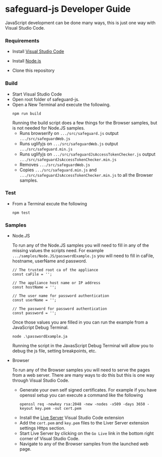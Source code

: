 # safeguard-js Developer Guide
JavaScript development can be done many ways, this is just one way with Visual Studio Code.

### Requirements
* Install [Visual Studio Code](https://code.visualstudio.com/download)

* Install [Node.js](https://nodejs.org/en/)

* Clone this repository

### Build
* Start Visual Studio Code
* Open root folder of safeguard-js.
* Open a New Terminal and execute the following.
  ```
  npm run build
  ```
  Running the build script does a few things for the Browser samples, but is not needed for Node.JS samples.
    * Runs browserify on `.../src/safeguard.js` output `.../src/safeguardWeb.js`
    * Runs uglifyjs on `.../src/safeguardWeb.js` output `.../src/safeguard.min.js`  
    * Runs uglifyjs on `.../src/safeguardJsAccessTokenChecker.js` output `.../src/safeguardJsAccessTokenChecker.min.js`
    * Removes `.../src/safeguardWeb.js`
    * Copies `.../src/safeguard.min.js` and `.../src/safeguardJsAccessTokenChecker.min.js` to all the Browser samples.

### Test
* From a Terminal excute the following
  ```
  npm test
  ```

### Samples
* Node.JS

  To run any of the Node.JS samples you will need to fill in any of the missing values the scripts need.
  For example `.../samples/Node.JS/passwordExample.js` you will need to fill in caFile, hostname, userName and password.
  ```
  // The trusted root ca of the appliance
  const caFile = '';

  // The appliance host name or IP address
  const hostName = '';

  // The user name for password authentication
  const userName = '';

  // The password for password authentication
  const password = '';
  ```
  
  Once those values you are filled in you can run the example from a JavaScript Debug Terminal.
  ```
  node .\passwordExample.ja
  ```
  Running the script in the JavasScript Debug Terminal will allow you to debug the js file, setting breakpoints, etc.

* Browser
  
  To run any of the Browser samples you will need to serve the pages from a web server.  There are many ways to do this but this is one way through Visual Studio Code.
  
    * Generate your own self signed certificates.  For example if you have openssl setup you can execute a command like the following
      ```
      openssl req -newkey rsa:2048 -new -nodes -x509 -days 3650 -keyout key.pem -out cert.pem
      ```
    * Install the [Live Server](https://marketplace.visualstudio.com/items?itemName=ritwickdey.LiveServer) Visual Studio Code extension
    * Add the `cert.pem` and `key.pem` files to the Liver Server extension settings Https section.
    * Start Live Server by clicking on the `Go Live` link in the bottom right corner of Visual Studio Code.  
    * Navigate to any of the Browser samples from the launched web page.
